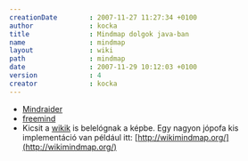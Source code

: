 ```yaml
---
creationDate        : 2007-11-27 11:27:34 +0100 
author              : kocka 
title               : Mindmap dolgok java-ban 
name                : mindmap 
layout              : wiki 
path                : mindmap 
date                : 2007-11-29 10:12:03 +0100 
version             : 4 
creator             : kocka 
---
```

*   [Mindraider](Missing.html)
*   [freemind](freemind.html)
*   Kicsit a [wikik](wiki.html) is belelógnak a képbe. Egy nagyon jópofa kis implementáció van például itt: [http://wikimindmap.org/](http://wikimindmap.org/)


